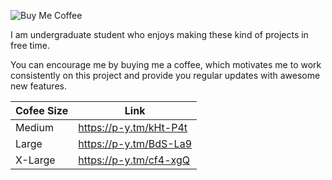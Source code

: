 ![Buy Me Coffee](https://github.com/NitishGadangi/Freemium-App/blob/master/ic_buy_me_cofee.png?raw=true)

I am undergraduate student who enjoys making these kind of projects in free time.

You can encourage me by buying me a coffee, which motivates me to work consistently on this project and provide you
regular updates with awesome new features.

Cofee Size | Link
-----------|--------
Medium|https://p-y.tm/kHt-P4t
Large|https://p-y.tm/BdS-La9
X-Large|https://p-y.tm/cf4-xgQ
